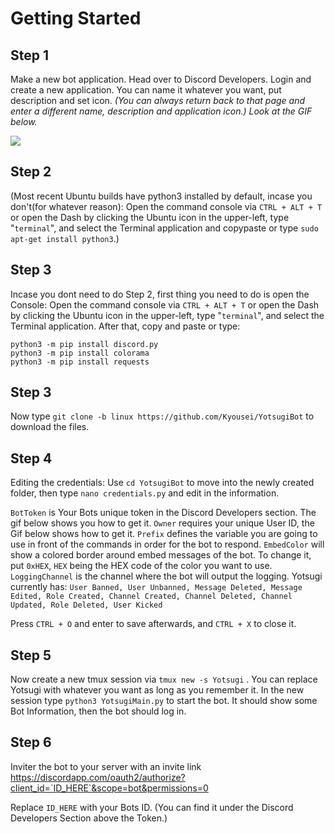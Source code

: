 # Getting Started

## Step 1
Make a new bot application. Head over to Discord Developers. Login and create a new application. You can name it whatever you want, put description and set icon. *(You can always return back to that page and enter a different name, description and application icon.) Look at the GIF below.*


![](http://i.imgur.com/5HaHpT0.gif)

## Step 2
(Most recent Ubuntu builds have python3 installed by default, incase you don't(for whatever reason):
Open the command console via `CTRL + ALT + T` or open the Dash by clicking the Ubuntu icon in the upper-left, type "`terminal`", and select the Terminal application and copypaste or type `sudo apt-get install python3`.)

## Step 3
Incase you dont need to do Step 2, first thing you need to do is open the Console:
Open the command console via `CTRL + ALT + T` or open the Dash by clicking the Ubuntu icon in the upper-left, type "`terminal`", and select the Terminal application.
After that, copy and paste or type:

```
python3 -m pip install discord.py
python3 -m pip install colorama
python3 -m pip install requests
```

## Step 3
Now type `git clone -b linux https://github.com/Kyousei/YotsugiBot` to download the files.

## Step 4
Editing the credentials:
Use `cd YotsugiBot` to move into the newly created folder, then type `nano credentials.py` and edit in the information. 

`BotToken` is Your Bots unique token in the Discord Developers section. The gif below shows you how to get it.
`Owner` requires your unique User ID, the Gif below shows how to get it.
`Prefix` defines the variable you are going to use in front of the commands in order for the bot to respond.
`EmbedColor` will show a colored border around embed messages of the bot. To change it, put `0xHEX`, `HEX` being the HEX code of the color you want to use.
`LoggingChannel` is the channel where the bot will output the logging. Yotsugi currently has: `User Banned, User Unbanned, Message Deleted, Message Edited, Role Created, Channel Created, Channel Deleted, Channel Updated, Role Deleted, User Kicked`


Press `CTRL + O` and enter to save afterwards, and `CTRL + X` to close it. 

## Step 5
Now create a new tmux session via `tmux new -s Yotsugi` . You can replace Yotsugi with whatever you want as long as you remember it.
In the new session type `python3 YotsugiMain.py` to start the bot. It should show some Bot Information, then the bot should log in.

## Step 6
Inviter the bot to your server with an invite link
https://discordapp.com/oauth2/authorize?client_id=`ID_HERE`&scope=bot&permissions=0

Replace `ID_HERE` with your Bots ID. (You can find it under the Discord Developers Section above the Token.) 
